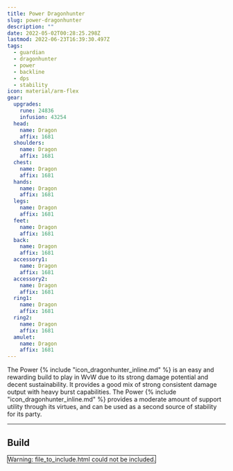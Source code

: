 ```yaml
---
title: Power Dragonhunter
slug: power-dragonhunter
description: ""
date: 2022-05-02T00:28:25.298Z
lastmod: 2022-06-23T16:39:30.497Z
tags:
  - guardian
  - dragonhunter
  - power
  - backline
  - dps
  - stability
icon: material/arm-flex
gear:
  upgrades:
    rune: 24836
    infusion: 43254
  head:
    name: Dragon
    affix: 1681
  shoulders:
    name: Dragon
    affix: 1681
  chest:
    name: Dragon
    affix: 1681
  hands:
    name: Dragon
    affix: 1681
  legs:
    name: Dragon
    affix: 1681
  feet:
    name: Dragon
    affix: 1681
  back:
    name: Dragon
    affix: 1681
  accessory1:
    name: Dragon
    affix: 1681
  accessory2:
    name: Dragon
    affix: 1681
  ring1:
    name: Dragon
    affix: 1681
  ring2:
    name: Dragon
    affix: 1681
  amulet:
    name: Dragon
    affix: 1681
---
```


The Power {% include "icon_dragonhunter_inline.md" %} is an easy and rewarding build to play in WvW due to its strong damage potential and decent sustainability. It provides a good mix of strong consistent damage output with heavy burst capabilities. The Power {% include "icon_dragonhunter_inline.md" %} provides a moderate amount of support utility through its virtues, and can be used as a second source of stability for its party.

---

## Build

<OBJECT data="https://optimizer.discretize.eu/build/?m=fractals&v=2&data=XQAAAAKaAAAAAAAAAABuAACmeQAGLfi2sYKWpVju7hNsyioznzix_Hsbw2TpsvJU2sgAp4PCa7pe4TEEa4gl6HBUrtodIGO13zDtzBrs04Wm6gufcMM0-l2MLJHy2gBQDk1Xf5z8Z2hMB-5yWYrOD0iZS1eMBskQHMRwy366pwIXGXRBhV2gpNpm8iHiiC72MMHf7UBT4uFjG8Bap_7yn9cA" style="width: 100%; height: 1570px;
    border-top-width: 1px;border-right-width: 1px;border-bottom-width: 1px;border-left-width: 1px;border-top-style: solid;border-right-style: solid;border-bottom-style: solid;border-left-style: solid;">
Warning: file_to_include.html could not be included.
</OBJECT>

<link rel="import" href="https://optimizer.discretize.eu/build/?m=fractals&v=2&data=XQAAAAKaAAAAAAAAAABuAACmeQAGLfi2sYKWpVju7hNsyioznzix_Hsbw2TpsvJU2sgAp4PCa7pe4TEEa4gl6HBUrtodIGO13zDtzBrs04Wm6gufcMM0-l2MLJHy2gBQDk1Xf5z8Z2hMB-5yWYrOD0iZS1eMBskQHMRwy366pwIXGXRBhV2gpNpm8iHiiC72MMHf7UBT4uFjG8Bap_7yn9cA">

